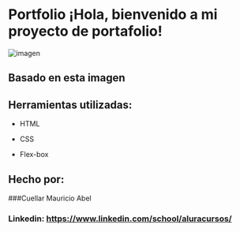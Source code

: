# Portfolio ¡Hola, bienvenido a mi proyecto de portafolio!

![imagen](https://user-images.githubusercontent.com/77756047/211304452-220fedf0-f91b-490f-8a65-a60ce860bc5c.png)
## Basado en esta imagen
## Herramientas utilizadas:

* HTML

* CSS

* Flex-box

## Hecho por:

###Cuellar Mauricio Abel

### Linkedin: https://www.linkedin.com/school/aluracursos/
